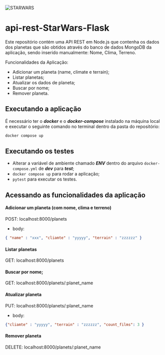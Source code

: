 ![STARWARS](docs/star-wars-logo.png?raw=true "Logo STARWARS")

# api-rest-StarWars-Flask

Este repositório contém uma API REST em Node.js que contenha os dados dos planetas que são obtidos através do banco de dados MongoDB da aplicação, sendo inserido manualmente: Nome, Clima, Terreno.

Funcionalidades da Aplicação:
 - Adicionar um planeta (name, climate e terrain);
 - Listar planetas;
 - Atualizar os dados de planeta;
 - Buscar por nome;
 - Remover planeta.

## Executando a aplicação

É necessário ter o ***docker*** e o ***docker-compose*** instalado na máquina local e executar o seguinte comando no terminal dentro da pasta do repositório:

```bash
docker compose up
```

## Executando os testes

- Alterar a variável de ambiente chamado ***ENV*** dentro do arquivo ```docker-compose.yml``` de ***dev*** para ***test***;
- ```docker compose up``` para rodar a aplicação;
- ```pytest``` para executar os testes.

## Acessando as funcionalidades da aplicação

#### Adicionar um planeta (com nome, clima e terreno)

POST: localhost:8000/planets
 - body:
```json
{ "name" : "xxx", "cliamte" : "yyyyy", "terrain" : "zzzzzz" }
```

#### Listar planetas

GET: localhost:8000/planets

#### Buscar por nome;

GET: localhost:8000/planets/:planet_name

#### Atualizar planeta

PUT: localhost:8000/planets/:planet_name
 - body:
```json
{"cliamte" : "yyyyy", "terrain" : "zzzzzz", "count_films": 3 }
```

#### Remover planeta

DELETE: localhost:8000/planets/:planet_name
